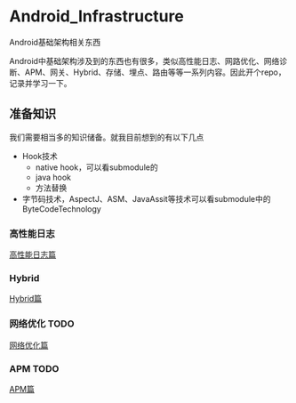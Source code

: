 # Android_Infrastructure
Android基础架构相关东西

Android中基础架构涉及到的东西也有很多，类似高性能日志、网路优化、网络诊断、APM、网关、Hybrid、存储、埋点、路由等等一系列内容。因此开个repo，记录并学习一下。

## 准备知识

我们需要相当多的知识储备。就我目前想到的有以下几点

* Hook技术
    * native hook，可以看submodule的
    * java hook
    * 方法替换
* 字节码技术，AspectJ、ASM、JavaAssit等技术可以看submodule中的ByteCodeTechnology 

### 高性能日志

[高性能日志篇](https://github.com/Guolei1130/Android_Infrastructure/tree/master/log_about)

### Hybrid

[Hybrid篇](./hybrid/hybrid.md)

### 网络优化 TODO

[网络优化篇](./android_network/网络优化篇.MD)

### APM TODO

[APM篇](https://github.com/Guolei1130/Android_Infrastructure/tree/master/android_apm)








